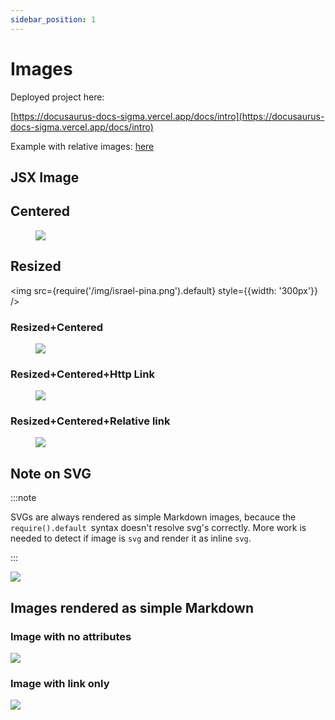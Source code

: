 ```yaml
---
sidebar_position: 1
---
```


# Images

Deployed project here:

[https://docusaurus-docs-sigma.vercel.app/docs/intro](https://docusaurus-docs-sigma.vercel.app/docs/intro)

Example with relative images: [here](relative-images/examples.md)

## JSX Image

## Centered

<figure style={{textAlign: 'center'}}>
  <img src={require('/img/docusaurus.png').default} />
</figure>

## Resized

<img src={require('/img/israel-pina.png').default} style={{width: '300px'}} />

### Resized+Centered

<figure style={{textAlign: 'center'}}>
  <img src={require('/img/israel-pina.png').default} style={{width: '400px'}} />
</figure>

### Resized+Centered+Http Link

<figure style={{textAlign: 'center'}}>
  <a href="https://news.ycombinator.com">
    <img
      src={require('/img/israel-pina.png').default}
      style={{width: '300px'}}
    />
  </a>
</figure>

### Resized+Centered+Relative link

<figure style={{textAlign: 'center'}}>
  <a href="./relative-images/examples">
    <img
      src={require('/img/israel-pina.png').default}
      style={{width: '300px'}}
    />
  </a>
</figure>

## Note on SVG

:::note

SVGs are always rendered as simple Markdown images, becauce the`  require().default  `syntax doesn't resolve svg's correctly. More work is needed to detect if image is `svg` and render it as inline `svg`.

:::

![](/img/logo.svg)

## Images rendered as simple Markdown

### Image with no attributes

![](/img/israel-pina.png)

### Image with link only

[![](/img/israel-pina.png)](https://news.ycombinator.com)
